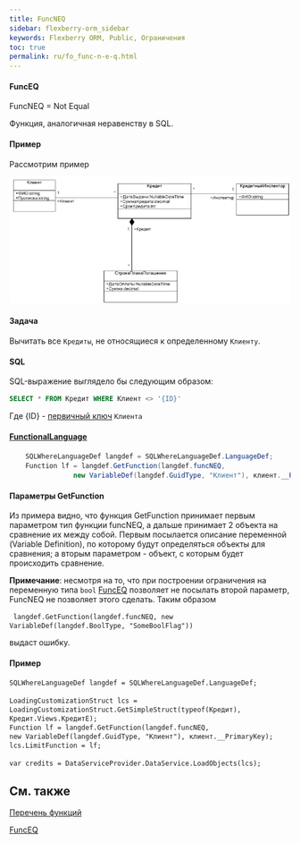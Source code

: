```yaml
---
title: FuncNEQ
sidebar: flexberry-orm_sidebar
keywords: Flexberry ORM, Public, Ограничения
toc: true
permalink: ru/fo_func-n-e-q.html
---
```


#### FuncEQ

FuncNEQ = Not Equal

Функция, аналогичная неравенству в SQL.

#### Пример
Рассмотрим пример

![](/images/pages/img/Filters/FilterExDiagram.PNG)

#### Задача

Вычитать все `Кредиты`, не относящиеся к определенному `Клиенту`.

#### SQL

SQL-выражение выглядело бы следующим образом:

```sql
SELECT * FROM Кредит WHERE Клиент <> '{ID}'
```

Где {ID} - [первичный ключ](primary-keys-objects.html) `Клиента`


#### [FunctionalLanguage](function-list.html)

```cs    Клиент клиент = new Клиент();
	SQLWhereLanguageDef langdef = SQLWhereLanguageDef.LanguageDef;
	Function lf = langdef.GetFunction(langdef.funcNEQ,
				new VariableDef(langdef.GuidType, "Клиент"), клиент.__PrimaryKey);
```


#### Параметры GetFunction
Из примера видно, что функция GetFunction принимает первым параметром тип функции funcNEQ, а дальше принимает 2 объекта на сравнение их между собой. Первым посылается описание переменной (Variable Definition), по которому будут определяться объекты для сравнения; а вторым параметром - объект, с которым будет происходить сравнение.

__Примечание__: несмотря на то, что при построении ограничения на переменную типа `bool` [FuncEQ](func-e-q.html) позволяет не посылать второй параметр, FuncNEQ не позволяет этого сделать. Таким образом 

```
 langdef.GetFunction(langdef.funcNEQ, new VariableDef(langdef.BoolType, "SomeBoolFlag")) 
``` 

выдаст ошибку.


#### Пример

```
SQLWhereLanguageDef langdef = SQLWhereLanguageDef.LanguageDef;

LoadingCustomizationStruct lcs = LoadingCustomizationStruct.GetSimpleStruct(typeof(Кредит), Кредит.Views.КредитE);	
Function lf = langdef.GetFunction(langdef.funcNEQ, 
new VariableDef(langdef.GuidType, "Клиент"), клиент.__PrimaryKey);
lcs.LimitFunction = lf;

var credits = DataServiceProvider.DataService.LoadObjects(lcs);
```


## См. также
[Перечень функций](function-list.html)

[FuncEQ](func-e-q.html)


